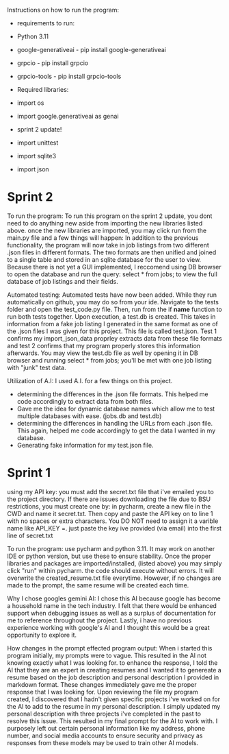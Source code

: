Instructions on how to run the program:
- requirements to run:
- Python 3.11
- google-generativeai - pip install google-generativeai
- grpcio - pip install grpcio
- grpcio-tools - pip install grpcio-tools

- Required libraries:
- import os
- import google.generativeai as genai
- sprint 2 update!
- import unittest
- import sqlite3
- import json

# Sprint 2

To run the program:
To run this program on the sprint 2 update, you dont need to do anything new aside from importing the new libraries listed above.
once the new libraries are imported, you may click run from the main.py file and a few things will happen:
In addition to the previous functionality, the program will now take in job listings from two different .json files in different formats.
The two formats are then unified and joined to a single table and stored in an sqlite database for the user to view. 
Because there is not yet a GUI implemented, I reccomend using DB browser to open the database and run the query:
select * from jobs; to view the full database of job listings and their fields.

Automated testing:
Automated tests have now been added. While they run automatically on github, you may do so from your ide.
Navigate to the tests folder and open the test_code.py file. Then, run from the if __name__ function to
run both tests together. Upon execution, a test.db is created. This takes in information from a fake
job listing I generated in the same format as one of the .json files I was given for this project. 
This file is called test.json. Test 1 confirms my import_json_data proprley extracts data from these
file formats and test 2 confirms that my program properly stores this information afterwards. 
You may view the test.db file as well by opening it in DB browser and running select * from jobs;
you'll be met with one job listing with "junk" test data. 

Utilization of A.I:
I used A.I. for a few things on this project.
- determining the differences in the .json file formats. This helped me code accordingly to extract data from both files.
- Gave me the idea for dynamic database names which allow me to test multiple databases with ease. (jobs.db and test.db)
- determining the differences in handling the URLs from each .json file. This again, helped me code accordingly to get the data I wanted in my database.
- Generating fake information for my test.json file. 


# Sprint 1 
using my API key:
you must add the secret.txt file that i've emailed you to the project directory.
If there are issues downloading the file due to BSU restrictions, you must create one by: 
in pycharm, create a new file in the CWD and name it secret.txt. Then copy and paste the API key on to
line 1 with no spaces or extra characters. You DO NOT need to assign it a varible name like API_KEY =. 
just paste the key ive provided (via email) into the first line of secret.txt

To run the program: 
use pycharm and python 3.11. It may work on another IDE or python version, but use these to ensure stability.
Once the proper libraries and packages are imported/installed, (listed above) you may simply click "run" within pycharm. 
the code should execute without errors. It will overwrite the created_resume.txt file everytime. However, if no
changes are made to the prompt, the same resume will be created each time. 

Why I chose googles gemini AI:
I chose this AI because google has become a household name in the tech industry. I felt that there would be enhanced support
when debugging issues as well as a surplus of documentation for me to reference throughout the project. Lastly, i have no previous
experience working with google's AI and I thought this would be a great opportunity to explore it.

How changes in the prompt effected program output:
When i started this program initially, my prompts were to vague. This resulted in the AI not knowing exactly what I was looking for.
to enhance the response, I told the AI that they are an expert in creating resumes and I wanted it to genereate a resume based on the
job description and personal description I provided in markdown format. These changes immediately gave me the proper response that I 
was looking for. Upon reviewing the file my program created, I discovered that I hadn't given specific projects i've worked on 
for the AI to add to the resume in my personal description. I simply updated my personal description with three projects i've completed
in the past to resolve this issue. This resulted in my final prompt for the AI to work with. I purposely left out certain personal
information like my address, phone number, and social media accounts to ensure security and privacy as responses from these models may 
be used to train other AI models. 
